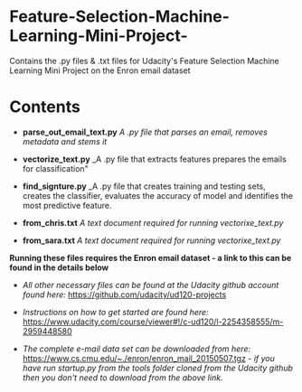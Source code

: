 # Feature-Selection-Machine-Learning-Mini-Project-
Contains the .py files & .txt files for Udacity's Feature Selection Machine Learning Mini Project on the Enron email dataset

# Contents

* **parse_out_email_text.py**
  _A .py file that parses an email, removes metadata and stems it_

* **vectorize_text.py**
  _A .py file that extracts features prepares the emails for classification"

* **find_signture.py**
  _A .py file that creates training and testing sets, creates the classifier, evaluates the accuracy of model and identifies the most predictive feature. 

* **from_chris.txt**
   _A text document required for running vectorixe_text.py_
 
* **from_sara.txt**
   _A text document required for running vectorixe_text.py_
 

**Running these files requires the Enron email dataset - a link to this can be found in the details below**

*  _All other necessary files can be found at the Udacity github account found here:_ https://github.com/udacity/ud120-projects

*  _Instructions on how to get started are found here:_ https://www.udacity.com/course/viewer#!/c-ud120/l-2254358555/m-2959448580   
   
*  _The complete e-mail data set can be downloaded from here:_ https://www.cs.cmu.edu/~./enron/enron_mail_20150507.tgz - _if you have run startup.py from the tools folder cloned from the Udacity github then you don't need to download from the above link._

